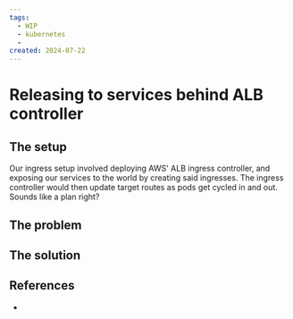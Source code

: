 ```yaml
---
tags:
  - WIP
  - kubernetes
  - 
created: 2024-07-22
---
```


# Releasing to services behind ALB controller

## The setup

Our ingress setup involved deploying AWS' ALB ingress controller, and exposing our services to the world by creating said ingresses. The ingress controller would then update target routes as pods get cycled in and out. Sounds like a plan right?

## The problem



## The solution



## References

- 
